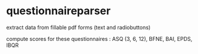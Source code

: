 # questionnaireparser
extract data from fillable pdf forms (text and radiobuttons) 


compute scores for these questionnaires : ASQ (3, 6, 12), BFNE, BAI, EPDS, IBQR
